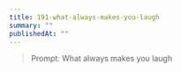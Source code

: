 ```yaml
---
title: 191-what-always-makes-you-laugh
summary: ""
publishedAt: ""
---
```


> Prompt: What always makes you laugh

